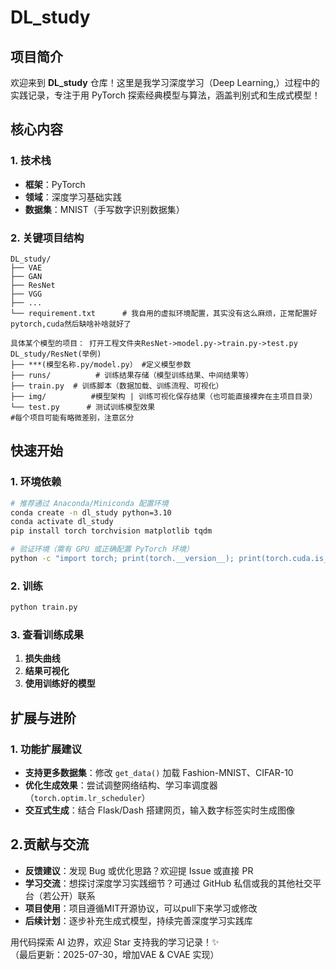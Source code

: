 # DL_study

## 项目简介
欢迎来到 **DL_study** 仓库！这里是我学习深度学习（Deep Learning,）过程中的实践记录，专注于用 PyTorch 探索经典模型与算法，涵盖判别式和生成式模型！

## 核心内容
### 1. 技术栈
- **框架**：PyTorch  
- **领域**：深度学习基础实践
- **数据集**：MNIST（手写数字识别数据集）  

### 2. 关键项目结构
```
DL_study/
├── VAE
├── GAN
├── ResNet
├── VGG
├── ...
└── requirement.txt      # 我自用的虚拟环境配置，其实没有这么麻烦，正常配置好pytorch,cuda然后缺啥补啥就好了
```

```
具体某个模型的项目： 打开工程文件夹ResNet->model.py->train.py->test.py
DL_study/ResNet(举例)
├── ***(模型名称.py/model.py） #定义模型参数
├── runs/          # 训练结果存储（模型训练结果、中间结果等）
├── train.py  # 训练脚本（数据加载、训练流程、可视化）
├── img/          #模型架构 | 训练可视化保存结果（也可能直接裸奔在主项目目录）
└── test.py      # 测试训练模型效果
#每个项目可能有略微差别，注意区分
```




## 快速开始
### 1. 环境依赖
```bash
# 推荐通过 Anaconda/Miniconda 配置环境
conda create -n dl_study python=3.10
conda activate dl_study
pip install torch torchvision matplotlib tqdm

# 验证环境（需有 GPU 或正确配置 PyTorch 环境）
python -c "import torch; print(torch.__version__); print(torch.cuda.is_available())"
```

### 2. 训练 
```bash
python train.py
```

### 3. 查看训练成果
1. **损失曲线** 
2. **结果可视化**
3. **使用训练好的模型**


## 扩展与进阶
### 1. 功能扩展建议
- **支持更多数据集**：修改 `get_data()` 加载 Fashion-MNIST、CIFAR-10
- **优化生成效果**：尝试调整网络结构、学习率调度器（`torch.optim.lr_scheduler`）  
- **交互式生成**：结合 Flask/Dash 搭建网页，输入数字标签实时生成图像  


## 2.贡献与交流
- **反馈建议**：发现 Bug 或优化思路？欢迎提 Issue 或直接 PR  
- **学习交流**：想探讨深度学习实践细节？可通过 GitHub 私信或我的其他社交平台（若公开）联系  
- **项目使用**：项目遵循MIT开源协议，可以pull下来学习或修改
- **后续计划**：逐步补充生成式模型，持续完善深度学习实践库  

用代码探索 AI 边界，欢迎 Star 支持我的学习记录！✨  
（最后更新：2025-07-30，增加VAE & CVAE 实现）
